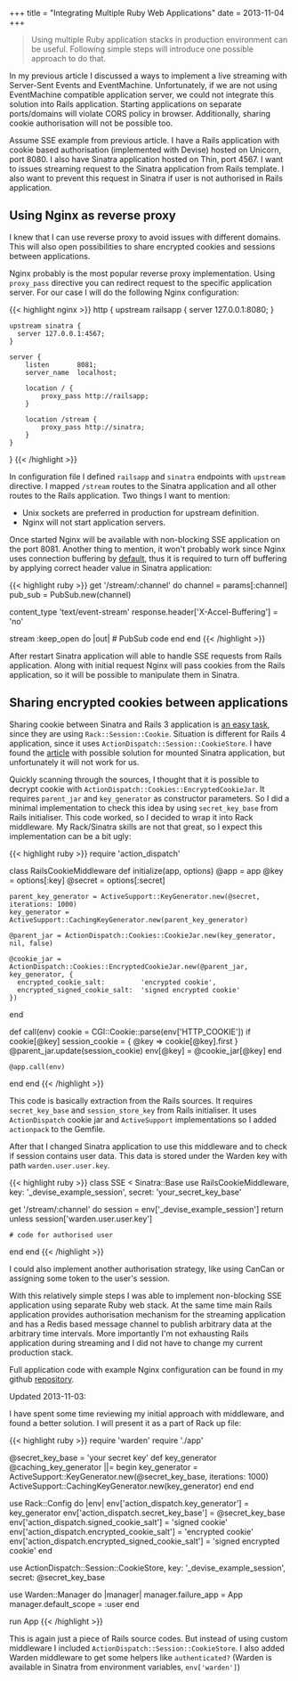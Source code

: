 +++
title =  "Integrating Multiple Ruby Web Applications"
date = 2013-11-04
+++

> Using multiple Ruby application stacks in production environment can be useful. Following simple steps will introduce one possible approach to do that. 

In my previous article I discussed a ways to implement a live streaming with Server-Sent Events and EventMachine. Unfortunately, if we are not using EventMachine compatible application server, we could not integrate this solution into Rails application. Starting applications on separate ports/domains will violate CORS policy in browser. Additionally, sharing cookie authorisation will not be possible too.

Assume SSE example from previous article. I have a Rails application with cookie based authorisation (implemented with Devise) hosted on Unicorn, port 8080. I also have Sinatra application hosted on Thin, port 4567. I want to issues streaming request to the Sinatra application from Rails template. I also want to prevent this request in Sinatra if user is not authorised in Rails application.

## Using Nginx as reverse proxy

I knew that I can use reverse proxy to avoid issues with different domains. This will also open possibilities to share encrypted cookies and sessions between applications.

Nginx probably is the most popular reverse proxy implementation. Using `proxy_pass` directive you can redirect request to the specific application server. For our case I will do the following Nginx configuration:

{{< highlight nginx >}}
http {
    upstream railsapp {
      server 127.0.0.1:8080;
    }

    upstream sinatra {
      server 127.0.0.1:4567;
    }

    server {
        listen       8081;
        server_name  localhost;

        location / {
            proxy_pass http://railsapp;
        }

        location /stream {
            proxy_pass http://sinatra;
        }
    }
}
{{< /highlight >}}

In configuration file I defined `railsapp` and `sinatra` endpoints with `upstream` directive. I mapped `/stream` routes to the Sinatra application and all other routes to the Rails application. Two things I want to mention:

- Unix sockets are preferred in production for upstream definition.
- Nginx will not start application servers.

Once started Nginx will be available with non-blocking SSE application on the port 8081. Another thing to mention, it won't probably work since Nginx uses connection buffering by [default](http://wiki.nginx.org/X-accel#X-Accel-Buffering), thus it is required to turn off buffering by applying correct header value in Sinatra application:

{{< highlight ruby >}}
get '/stream/:channel' do
  channel = params[:channel]
  pub_sub = PubSub.new(channel)

  content_type 'text/event-stream'
  response.header['X-Accel-Buffering'] = 'no'

  stream :keep_open do |out|
    # PubSub code
  end
end
{{< /highlight >}}

After restart Sinatra application will able to handle SSE requests from Rails application. Along with initial request Nginx will pass cookies from the Rails application, so it will be possible to manipulate them in Sinatra.

## Sharing encrypted cookies between applications

Sharing cookie between Sinatra and Rails 3 application is [an easy task](http://labnote.beedesk.com/sinatra-warden-rails-devise), since they are using `Rack::Session::Cookie`. Situation is different for Rails 4 application, since it uses `ActionDispatch::Session::CookieStore`. I have found the [article](http://stderr.timfischbach.de/2013/09/14/rails-4-and-sinatra-session-sharing.html) with possible solution for mounted Sinatra application, but unfortunately it will not work for us.

Quickly scanning through the sources, I thought that it is possible to decrypt cookie with `ActionDispatch::Cookies::EncryptedCookieJar`. It requires `parent_jar` and `key_generator` as constructor parameters. So I did a minimal implementation to check this idea by using `secret_key_base` from Rails initialiser. This code worked, so I decided to wrap it into Rack middleware. My Rack/Sinatra skills are not that great, so I expect this implementation can be a bit ugly:

{{< highlight ruby >}}
require 'action_dispatch'

class RailsCookieMiddleware
  def initialize(app, options)
    @app = app
    @key = options[:key]
    @secret = options[:secret]

    parent_key_generator = ActiveSupport::KeyGenerator.new(@secret, iterations: 1000)
    key_generator = ActiveSupport::CachingKeyGenerator.new(parent_key_generator)

    @parent_jar = ActionDispatch::Cookies::CookieJar.new(key_generator, nil, false)

    @cookie_jar = ActionDispatch::Cookies::EncryptedCookieJar.new(@parent_jar, key_generator, {
      encrypted_cookie_salt:         'encrypted cookie',
      encrypted_signed_cookie_salt:  'signed encrypted cookie'
    })
  end

  def call(env)
    cookie = CGI::Cookie::parse(env['HTTP_COOKIE'])
    if cookie[@key]
      session_cookie = { @key => cookie[@key].first }
      @parent_jar.update(session_cookie)
      env[@key] = @cookie_jar[@key]
    end

    @app.call(env)
  end
end
{{< /highlight >}}

This code is basically extraction from the Rails sources. It requires `secret_key_base` and `session_store_key` from Rails initialiser. It uses `ActionDispatch` cookie jar and `ActiveSupport` implementations so I added `actionpack` to the Gemfile.

After that I changed Sinatra application to use this middleware and to check if session contains user data. This data is stored under the Warden key with path `warden.user.user.key`.

{{< highlight ruby >}}
class SSE < Sinatra::Base
  use RailsCookieMiddleware,
    key: '_devise_example_session',
    secret: 'your_secret_key_base'

  get '/stream/:channel' do
    session = env['_devise_example_session']
    return unless session['warden.user.user.key']

    # code for authorised user
  end
end
{{< /highlight >}}

I could also implement another authorisation strategy, like using CanCan or assigning some token to the user's session.

With this relatively simple steps I was able to implement non-blocking SSE application using separate Ruby web stack. At the same time main Rails application provides authorisation mechanism for the streaming application and has a Redis based message channel to publish arbitrary data at the arbitrary time intervals. More importantly I'm not exhausting Rails application during streaming and I did not have to change my current production stack.

Full application code with example Nginx configuration can be found in my github [repository](https://github.com/ap4y/eventmachine-sinatra-ss://github.com/ap4y/eventmachine-sinatra-sse).

Updated 2013-11-03:

I have spent some time reviewing my initial approach with middleware, and found a better solution. I will present it as a part of Rack up file:

{{< highlight ruby >}}
require 'warden'
require './app'

@secret_key_base = 'your secret key'
def key_generator
  @caching_key_generator ||= begin
    key_generator = ActiveSupport::KeyGenerator.new(@secret_key_base, iterations: 1000)
    ActiveSupport::CachingKeyGenerator.new(key_generator)
  end
end

use Rack::Config do |env|
  env['action_dispatch.key_generator'] = key_generator
  env['action_dispatch.secret_key_base'] = @secret_key_base
  env['action_dispatch.signed_cookie_salt'] = 'signed cookie'
  env['action_dispatch.encrypted_cookie_salt'] = 'encrypted cookie'
  env['action_dispatch.encrypted_signed_cookie_salt'] = 'signed encrypted cookie'
end

use ActionDispatch::Session::CookieStore,
  key: '_devise_example_session',
  secret: @secret_key_base

use Warden::Manager do |manager|
  manager.failure_app = App
  manager.default_scope = :user
end

run App
{{< /highlight >}}



This is again just a piece of Rails source codes. But instead of using custom middleware I included `ActionDispatch::Session::CookieStore`. I also added Warden middleware to get some helpers like `authenticated?` (Warden is available in Sinatra from environment variables, `env['warden']`)
